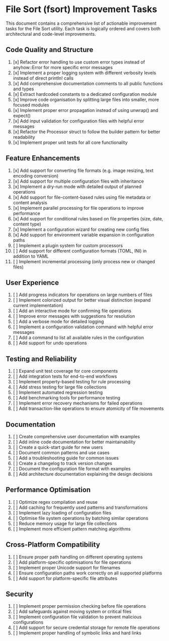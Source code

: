 # File Sort (fsort) Improvement Tasks

This document contains a comprehensive list of actionable improvement tasks for the File Sort utility. Each task is
logically ordered and covers both architectural and code-level improvements.

## Code Quality and Structure

1. [x] Refactor error handling to use custom error types instead of anyhow::Error for more specific error messages
2. [x] Implement a proper logging system with different verbosity levels instead of direct println! calls
3. [x] Add comprehensive documentation comments to all public functions and types
4. [x] Extract hardcoded constants to a dedicated configuration module
5. [x] Improve code organisation by splitting large files into smaller, more focused modules
6. [x] Implement proper error propagation instead of using unwrap() and expect()
7. [x] Add input validation for configuration files with helpful error messages
8. [x] Refactor the Processor struct to follow the builder pattern for better readability
9. [x] Implement proper unit tests for all core functionality

## Feature Enhancements

1. [x] Add support for converting file formats (e.g. image resizing, text encoding conversion)
2. [x] Add support for multiple configuration files with inheritance
3. [x] Implement a dry-run mode with detailed output of planned operations
4. [x] Add support for file-content-based rules using file metadata or content analysis
5. [x] Implement parallel processing for file operations to improve performance
6. [x] Add support for conditional rules based on file properties (size, date, content type)
7. [x] Implement a configuration wizard for creating new config files
8. [x] Add support for environment variable expansion in configuration paths
9. [ ] Implement a plugin system for custom processors
10. [ ] Add support for different configuration formats (TOML, INI) in addition to YAML
11. [ ] Implement incremental processing (only process new or changed files)

## User Experience

1. [ ] Add progress indicators for operations on large numbers of files
2. [ ] Implement colorized output for better visual distinction (expand current implementation)
3. [ ] Add an interactive mode for confirming file operations
4. [ ] Improve error messages with suggestions for resolution
5. [ ] Add a verbose mode for detailed logging
6. [ ] Implement a configuration validation command with helpful error messages
7. [ ] Add a command to list all available rules in the configuration
8. [ ] Add support for undo operations

## Testing and Reliability

1. [ ] Expand unit test coverage for core components
2. [ ] Add integration tests for end-to-end workflows
3. [ ] Implement property-based testing for rule processing
4. [ ] Add stress testing for large file collections
5. [ ] Implement automated regression testing
6. [ ] Add benchmarking tools for performance testing
7. [ ] Implement error recovery mechanisms for failed operations
8. [ ] Add transaction-like operations to ensure atomicity of file movements

## Documentation

1. [ ] Create comprehensive user documentation with examples
2. [ ] Add inline code documentation for better maintainability
3. [ ] Create a quick-start guide for new users
4. [ ] Document common patterns and use cases
5. [ ] Add a troubleshooting guide for common issues
6. [ ] Create a changelog to track version changes
7. [ ] Document the configuration file format with examples
8. [ ] Add architecture documentation explaining the design decisions

## Performance Optimisation

1. [ ] Optimize regex compilation and reuse
2. [ ] Add caching for frequently used patterns and transformations
3. [ ] Implement lazy loading of configuration files
4. [ ] Optimise file system operations by batching similar operations
5. [ ] Reduce memory usage for large file collections
6. [ ] Implement more efficient pattern matching algorithms

## Cross-Platform Compatibility

1. [ ] Ensure proper path handling on different operating systems
2. [ ] Add platform-specific optimisations for file operations
3. [ ] Implement proper Unicode support for filenames
4. [ ] Ensure configuration paths work correctly on all supported platforms
5. [ ] Add support for platform-specific file attributes

## Security

1. [ ] Implement proper permission checking before file operations
2. [ ] Add safeguards against moving system or critical files
3. [ ] Implement configuration file validation to prevent malicious configurations
4. [ ] Add support for secure credential storage for remote file operations
5. [ ] Implement proper handling of symbolic links and hard links
